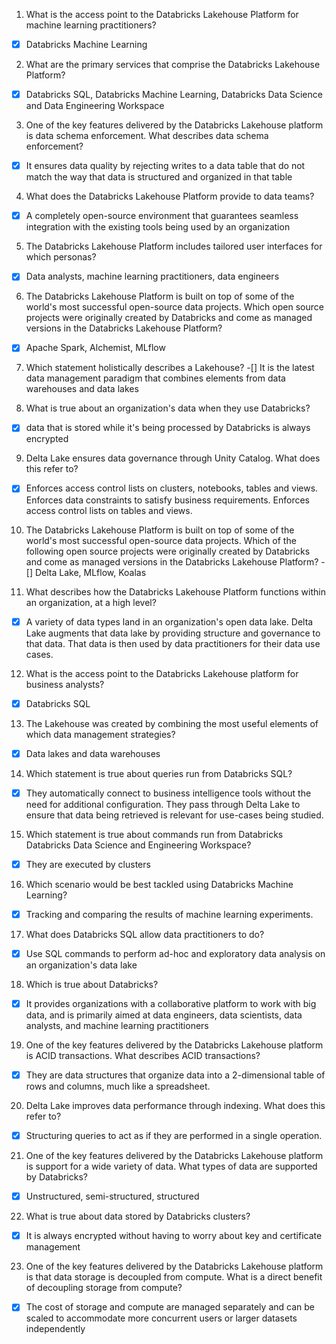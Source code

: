 1. What is the access point to the Databricks Lakehouse Platform for machine learning practitioners?
- [x] Databricks Machine Learning

2. What are the primary services that comprise the Databricks Lakehouse Platform?
- [x] Databricks SQL, Databricks Machine Learning, Databricks Data Science and Data Engineering Workspace

3. One of the key features delivered by the Databricks Lakehouse platform is data schema enforcement. What describes data schema enforcement?
- [x] It ensures data quality by rejecting writes to a data table that do not match the way that data is structured and organized in that table

4. What does the Databricks Lakehouse Platform provide to data teams?
- [x] A completely open-source environment that guarantees seamless integration with the existing tools being used by an organization

5. The Databricks Lakehouse Platform includes tailored user interfaces for which personas?
- [x] Data analysts, machine learning practitioners, data engineers

6. The Databricks Lakehouse Platform is built on top of some of the world's most successful open-source data projects. Which open source projects were originally created by Databricks and come as managed versions in the Databricks Lakehouse Platform?
- [x] Apache Spark, Alchemist, MLflow

7. Which statement holistically describes a Lakehouse?
-[] It is the latest data management paradigm that combines elements from data warehouses and data lakes

8. What is true about an organization's data when they use Databricks?
- [x] data that is stored while it's being processed by Databricks is always encrypted

9. Delta Lake ensures data governance through Unity Catalog. What does this refer to?
- [x] Enforces access control lists on clusters, notebooks, tables and views. Enforces data constraints to satisfy business requirements. Enforces access control lists on tables and views.

10. The Databricks Lakehouse Platform is built on top of some of the world's most successful open-source data projects. Which of the following open source projects were originally created by Databricks and come as managed versions in the Databricks Lakehouse Platform?
-[] Delta Lake, MLflow, Koalas

11. What describes how the Databricks Lakehouse Platform functions within an organization, at a high level?
- [x] A variety of data types land in an organization's open data lake. Delta Lake augments that data lake by providing structure and governance to that data. That data is then used by data practitioners for their data use cases.

12. What is the access point to the Databricks Lakehouse platform for business analysts?
- [x] Databricks SQL

13. The Lakehouse was created by combining the most useful elements of which data management strategies?
- [x] Data lakes and data warehouses

14. Which statement is true about queries run from Databricks SQL?
- [x] They automatically connect to business intelligence tools without the need for additional configuration. They pass through Delta Lake to ensure that data being retrieved is relevant for use-cases being studied.

15. Which statement is true about commands run from Databricks Databricks Data Science and Engineering Workspace?
- [x] They are executed by clusters

16. Which scenario would be best tackled using Databricks Machine Learning?
- [x] Tracking and comparing the results of machine learning experiments.

17. What does Databricks SQL allow data practitioners to do?
- [x] Use SQL commands to perform ad-hoc and exploratory data analysis on an organization's data lake

18. Which is true about Databricks?
- [x] It provides organizations with a collaborative platform to work with big data, and is primarily aimed at data engineers, data scientists, data analysts, and machine learning practitioners

19. One of the key features delivered by the Databricks Lakehouse platform is ACID transactions. What describes ACID transactions?
- [x] They are data structures that organize data into a 2-dimensional table of rows and columns, much like a spreadsheet.

20. Delta Lake improves data performance through indexing. What does this refer to?
- [x] Structuring queries to act as if they are performed in a single operation.

21. One of the key features delivered by the Databricks Lakehouse platform is support for a wide variety of data. What types of data are supported by Databricks?
- [x] Unstructured, semi-structured, structured

22. What is true about data stored by Databricks clusters?
- [x] It is always encrypted without having to worry about key and certificate management

23. One of the key features delivered by the Databricks Lakehouse platform is that data storage is decoupled from compute. What is a direct benefit of decoupling storage from compute?
- [x] The cost of storage and compute are managed separately and can be scaled to accommodate more concurrent users or larger datasets independently


